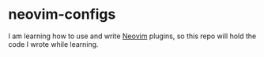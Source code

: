 # neovim-configs
I am learning how to use and write [Neovim](https://github.com/neovim/neovim) plugins, so this repo will hold the code I wrote while learning.

